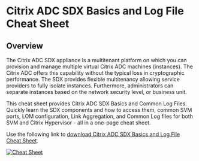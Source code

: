 ﻿---
layout: doc
h3InToc: true
contributedBy: Gene Whitaker
specialThanksTo: Adrianna Pellitteri
description: One-page summary of SDX components and how to access them, common SVM ports, LOM configuration, Link Aggregation on the SDX, and Common Log files for both SVM and Citrix Hypervisor.
---
# Citrix ADC SDX Basics and Log File Cheat Sheet

## Overview

The Citrix ADC SDX appliance is a multitenant platform on which you can provision and manage multiple virtual Citrix ADC machines (instances). The Citrix ADC offers this capability without the typical loss in cryptographic performance. The SDX provides flexible multitenancy allowing service providers to fully isolate instances. Furthermore, administrators can separate instances based on the network security level, or business unit.

This cheat sheet provides Citrix ADC SDX Basics and Common Log Files. Quickly learn the SDX components and how to access them, common SVM ports, LOM configuration, Link Aggregation, and Common Log files for both SVM and Citrix Hypervisor - all in a one-page cheat sheet.

Use the following link to [download Citrix ADC SDX Basics and Log File Cheat Sheet](/en-us/tech-zone/learn/downloads/diagrams-posters_cheat-sheet-adc-sdx-basics.pdf).

[![Cheat Sheet](/en-us/tech-zone/learn/media/diagrams-posters_cheat-sheet-adc-sdx-basics_1.png)](/en-us/tech-zone/learn/downloads/diagrams-posters_cheat-sheet-adc-sdx-basics.pdf)
